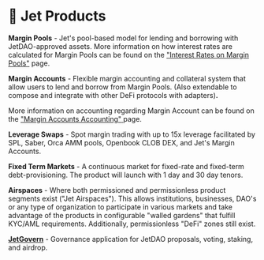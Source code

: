 # 🛫 Jet Products

**Margin Pools** - Jet's pool-based model for lending and borrowing with JetDAO-approved assets. More information on how interest rates are calculated for Margin Pools can be found on the ["Interest Rates on Margin Pools"](margin-pool-interest-rates.md) page.&#x20;



**Margin Accounts** - Flexible margin accounting and collateral system that allow users to lend and borrow from Margin Pools. (Also extendable to compose and integrate with other DeFi protocols with adapters)**.**&#x20;

More information on accounting regarding Margin Account can be found on the ["Margin Accounts Accounting"](margin-pool-interest-rates/margin-accounts-accounting.md)[ ](broken-reference)page.&#x20;



**Leverage Swaps** - Spot margin trading with up to 15x leverage facilitated by SPL, Saber, Orca AMM pools, Openbook CLOB DEX, and Jet's Margin Accounts.&#x20;



**Fixed Term Markets**  - A continuous market for fixed-rate and fixed-term debt-provisioning. The product will launch with 1 day and 30 day tenors.



**Airspaces** - Where both permissioned and permissionless product segments exist ("Jet Airspaces"). This allows institutions, businesses, DAO's or any type of organization to participate in various markets and take advantage of the products in configurable "walled gardens" that fulfill KYC/AML requirements. Additionally, permissionless "DeFi" zones still exist.&#x20;



[**JetGovern**](https://govern.jetassociation.org/) - Governance application for JetDAO proposals, voting, staking, and airdrop.&#x20;

